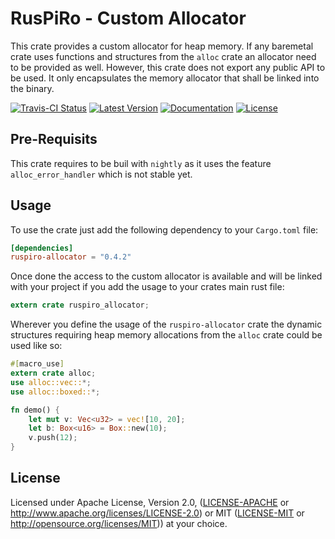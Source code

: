 # RusPiRo - Custom Allocator

This crate provides a custom allocator for heap memory. If any baremetal crate uses functions and structures from
the ``alloc`` crate an allocator need to be provided as well. However, this crate does not export any public
API to be used. It only encapsulates the memory allocator that shall be linked into the binary.

[![Travis-CI Status](https://api.travis-ci.com/RusPiRo/ruspiro-allocator.svg?branch=release)](https://travis-ci.org/RusPiRo/ruspiro-allocator)
[![Latest Version](https://img.shields.io/crates/v/ruspiro-allocator.svg)](https://crates.io/crates/ruspiro-allocator)
[![Documentation](https://docs.rs/ruspiro-allocator/badge.svg)](https://docs.rs/ruspiro-allocator)
[![License](https://img.shields.io/crates/l/ruspiro-allocator.svg)](https://github.com/RusPiRo/ruspiro-allocator#license)

## Pre-Requisits

This crate requires to be buil with ``nightly`` as it uses the feature ``alloc_error_handler`` which is not stable yet.

## Usage

To use the crate just add the following dependency to your ``Cargo.toml`` file:

```toml
[dependencies]
ruspiro-allocator = "0.4.2"
```

Once done the access to the custom allocator is available and will be linked with your project if you add
the usage to your crates main rust file:

```rust
extern crate ruspiro_allocator;
```

Wherever you define the usage of the ``ruspiro-allocator`` crate the dynamic structures requiring heap memory allocations from the ``alloc`` crate could be used like so:

```rust
#[macro_use]
extern crate alloc;
use alloc::vec::*;
use alloc::boxed::*;

fn demo() {
    let mut v: Vec<u32> = vec![10, 20];
    let b: Box<u16> = Box::new(10);
    v.push(12);
}
```

## License

Licensed under Apache License, Version 2.0, ([LICENSE-APACHE](LICENSE-APACHE) or http://www.apache.org/licenses/LICENSE-2.0) or MIT ([LICENSE-MIT](LICENSE-MIT) or http://opensource.org/licenses/MIT)) at your choice.
